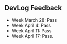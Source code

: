 ## DevLog Feedback

- Week March 28: Pass
- Week April 4: Pass
- Week April 11: Pass
- Week April 17: Pass. 

